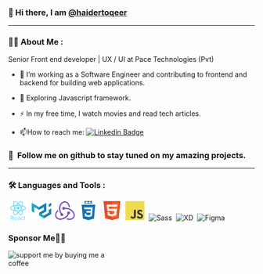 ### 👋 Hi there, I am [@haidertoqeer](https://twitter.com/ToqeerHaider)
---

### :man_technologist: About Me :
Senior Front end developer | UX / UI at Pace Technologies (Pvt)

- :telescope: I’m working as a Software Engineer and contributing to frontend and backend for building web applications.

- :seedling: Exploring Javascript framework.

- :zap: In my free time, I watch movies and read tech articles.

- :mailbox:How to reach me: [![Linkedin Badge](https://img.shields.io/badge/-haidertoqeer-blue?style=flat&logo=Linkedin&logoColor=white)](https://www.linkedin.com/in/haidertoqeer/)

### 💞️ &nbsp;Follow me on github to stay tuned on my amazing projects.
 
---

### :hammer_and_wrench: Languages and Tools :

<div>
  <img src="https://github.com/devicons/devicon/blob/master/icons/react/react-original-wordmark.svg" title="React" alt="React" width="40" height="40"/>&nbsp;
  <img src="https://github.com/devicons/devicon/blob/master/icons/materialui/materialui-original.svg" title="Material UI" alt="Material UI" width="40" height="40"/>&nbsp;
  <img src="https://github.com/devicons/devicon/blob/master/icons/redux/redux-original.svg" title="Redux" alt="Redux " width="40" height="40"/>&nbsp;
  <img src="https://github.com/devicons/devicon/blob/master/icons/css3/css3-plain-wordmark.svg"  title="CSS3" alt="CSS" width="40" height="40"/>&nbsp;
  <img src="https://github.com/devicons/devicon/blob/master/icons/html5/html5-original.svg" title="HTML5" alt="HTML" width="40" height="40"/>&nbsp;
  <img src="https://github.com/devicons/devicon/blob/master/icons/javascript/javascript-original.svg" title="JavaScript" alt="JavaScript" width="40" height="40"/>&nbsp;
  <img src="https://raw.githubusercontent.com/danielcranney/readme-generator/main/public/icons/skills/sass-colored.svg" title="Sass"  alt="Sass" width="40" height="40"/>&nbsp;
  <img src="https://raw.githubusercontent.com/danielcranney/readme-generator/main/public/icons/skills/xd-colored.svg" title="XD"  alt="XD" width="40" height="40"/>&nbsp;
  <img src="https://raw.githubusercontent.com/danielcranney/readme-generator/main/public/icons/skills/figma-colored.svg" title="Figma"  alt="Figma" width="40" height="40"/>&nbsp;
</div>


<h3>Sponsor Me🤝🏽</h3>
        <a href="https://www.buymeacoffee.com/haidertoqeer"><img align="left" src="https://cdn.buymeacoffee.com/buttons/v2/default-yellow.png" height="50" width="220" alt="support me by buying me a coffee" /> <a/>

